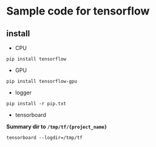 # Sample code for tensorflow


## install 

- CPU

```
pip install tensorflow
```

- GPU

```
pip install tensorflow-gpu
```

- logger

```
pip install -r pip.txt
```


- tensorboard

**Summary dir to `/tmp/tf/{project_name}`**
```
tensorboard --logdir=/tmp/tf
```
